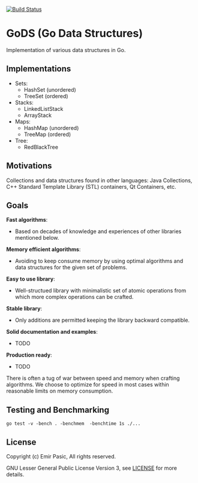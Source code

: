 [![Build Status](https://travis-ci.org/emirpasic/gods.svg)](https://travis-ci.org/emirpasic/gods) 

# GoDS (Go Data Structures)

Implementation of various data structures in Go. 

## Implementations

- Sets:
  - HashSet (unordered)
  - TreeSet (ordered)
- Stacks:
  - LinkedListStack
  - ArrayStack
- Maps:
  - HashMap (unordered)
  - TreeMap (ordered)
- Tree:
  - RedBlackTree

## Motivations

Collections and data structures found in other languages: Java Collections, C++ Standard Template Library (STL) containers, Qt Containers, etc. 

## Goals

**Fast algorithms**: 

  - Based on decades of knowledge and experiences of other libraries mentioned below.

**Memory efficient algorithms**: 
  
  - Avoiding to keep consume memory by using optimal algorithms and data structures for the given set of problems.

**Easy to use library**: 
  
  - Well-structued library with minimalistic set of atomic operations from which more complex operations can be crafted.

**Stable library**: 
  
  - Only additions are permitted keeping the library backward compatible.

**Solid documentation and examples**: 
  
  - TODO

**Production ready**: 

  - TODO 

There is often a tug of war between speed and memory when crafting algorithms. We choose to optimize for speed in most cases within reasonable limits on memory consumption.

## Testing and Benchmarking

`go test -v -bench . -benchmem  -benchtime 1s ./...`

## License

Copyright (c) Emir Pasic, All rights reserved.

GNU Lesser General Public License Version 3, see [LICENSE](https://github.com/emirpasic/gods/blob/master/LICENSE) for more details.
